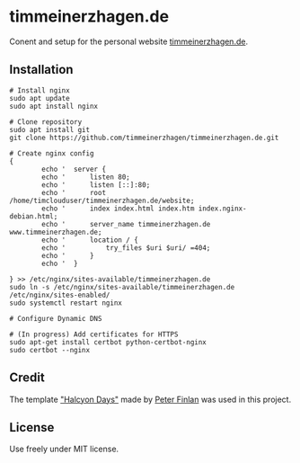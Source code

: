 # timmeinerzhagen.de

Conent and setup for the personal website [timmeinerzhagen.de](http://www.timmeinerzhagen.de).

## Installation
```
# Install nginx
sudo apt update
sudo apt install nginx

# Clone repository
sudo apt install git
git clone https://github.com/timmeinerzhagen/timmeinerzhagen.de.git

# Create nginx config
{
        echo '  server {
        echo '      listen 80;
        echo '      listen [::]:80;
        echo '      root /home/timclouduser/timmeinerzhagen.de/website;
        echo '      index index.html index.htm index.nginx-debian.html;
        echo '      server_name timmeinerzhagen.de www.timmeinerzhagen.de;
        echo '      location / {
        echo '          try_files $uri $uri/ =404;
        echo '      }
        echo '  }
       
} >> /etc/nginx/sites-available/timmeinerzhagen.de
sudo ln -s /etc/nginx/sites-available/timmeinerzhagen.de /etc/nginx/sites-enabled/
sudo systemctl restart nginx

# Configure Dynamic DNS

# (In progress) Add certificates for HTTPS
sudo apt-get install certbot python-certbot-nginx
sudo certbot --nginx
```

## Credit
The template ["Halcyon Days"](http://tympanus.net/codrops/2014/07/14/freebie-halcyon-days-one-page-website-template/) made by [Peter Finlan](http://peterfinlan.com/) was used in this project.

## License
Use freely under MIT license.
